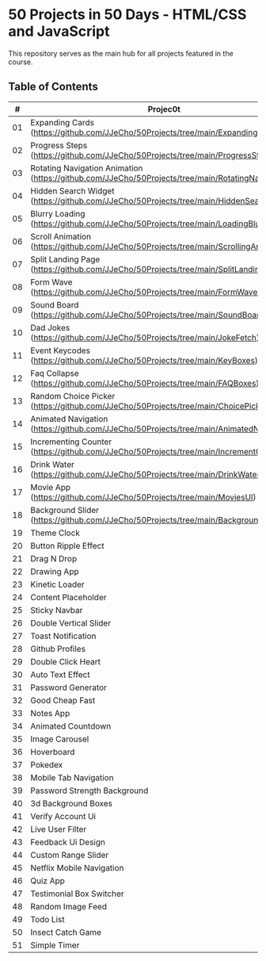 # 50 Projects in 50 Days - HTML/CSS and JavaScript

This repository serves as the main hub for all projects featured in the course.

## Table of Contents

|  #  | Projec0t | Live Demo |
| :-: | --------------------------------------------------------------------------------------------------------- | --------------------------------------------------------------------------------- |
| 01  | Expanding Cards (https://github.com/JJeCho/50Projects/tree/main/ExpandingCards) | Live Demo (https://jjecho.github.io/50Projects/ExpandingCards/) |
| 02  | Progress Steps (https://github.com/JJeCho/50Projects/tree/main/ProgressSteps) | Live Demo (https://jjecho.github.io/50Projects/ProgressSteps/) |
| 03  | Rotating Navigation Animation (https://github.com/JJeCho/50Projects/tree/main/RotatingNavigation)| Live Demo (https://jjecho.github.io/50Projects/RotatingNavigation/) |
| 04  | Hidden Search Widget (https://github.com/JJeCho/50Projects/tree/main/HiddenSearch) | Live Demo (https://jjecho.github.io/50Projects/HiddenSearch/) |
| 05  | Blurry Loading (https://github.com/JJeCho/50Projects/tree/main/LoadingBlur) | Live Demo (https://jjecho.github.io/50Projects/LoadingBlur/) |
| 06  | Scroll Animation (https://github.com/JJeCho/50Projects/tree/main/ScrollingAnimation) | Live Demo (https://jjecho.github.io/50Projects/ScrollingAnimation/) |
| 07  | Split Landing Page (https://github.com/JJeCho/50Projects/tree/main/SplitLandingPage) | Live Demo (https://jjecho.github.io/50Projects/SplitLandingPage/) |
| 08  | Form Wave (https://github.com/JJeCho/50Projects/tree/main/FormWaveAnimation) | Live Demo (https://jjecho.github.io/50Projects/FormWaveAnimation/) |
| 09  | Sound Board (https://github.com/JJeCho/50Projects/tree/main/SoundBoard) | Live Demo (https://jjecho.github.io/50Projects/SoundBoard/) |
| 10  | Dad Jokes (https://github.com/JJeCho/50Projects/tree/main/JokeFetch) | Live Demo (https://jjecho.github.io/50Projects/JokeFetch/) |
| 11  | Event Keycodes (https://github.com/JJeCho/50Projects/tree/main/KeyBoxes) | Live Demo (https://jjecho.github.io/50Projects/KeyBoxes/) |
| 12  | Faq Collapse (https://github.com/JJeCho/50Projects/tree/main/FAQBoxes) | Live Demo (https://jjecho.github.io/50Projects/FAQBoxes/) 
| 13  | Random Choice Picker (https://github.com/JJeCho/50Projects/tree/main/ChoicePicker) | Live Demo (https://jjecho.github.io/50Projects/ChoicePicker/) |
| 14  | Animated Navigation (https://github.com/JJeCho/50Projects/tree/main/AnimatedNavigation) | Live Demo (https://jjecho.github.io/50Projects/AnimatedNavigation/) |
| 15  | Incrementing Counter (https://github.com/JJeCho/50Projects/tree/main/IncrementCounter) | Live Demo (https://jjecho.github.io/50Projects/IncrementCounter/) |
| 16  | Drink Water (https://github.com/JJeCho/50Projects/tree/main/DrinkWater) | Live Demo (https://jjecho.github.io/50Projects/DrinkWater/) |
| 17  | Movie App (https://github.com/JJeCho/50Projects/tree/main/MoviesUI)| Live Demo (https://jjecho.github.io/50Projects/MoviesUI/) |
| 18  | Background Slider (https://github.com/JJeCho/50Projects/tree/main/BackgroundSlider)| Live Demo (https://jjecho.github.io/50Projects/BackgroundSlider/) |
| 19  | Theme Clock | Live Demo |
| 20  | Button Ripple Effect| Live Demo |
| 21  | Drag N Drop | Live Demo |
| 22  | Drawing App | Live Demo |
| 23  | Kinetic Loader | Live Demo |
| 24  | Content Placeholder| Live Demo |
| 25  | Sticky Navbar  | Live Demo |
| 26  | Double Vertical Slider | Live Demo |
| 27  | Toast Notification| Live Demo |
| 28  | Github Profiles| Live Demo |
| 29  | Double Click Heart| Live Demo |
| 30  | Auto Text Effect  | Live Demo |
| 31  | Password Generator| Live Demo |
| 32  | Good Cheap Fast| Live Demo |
| 33  | Notes App | Live Demo |
| 34  | Animated Countdown| Live Demo |
| 35  | Image Carousel | Live Demo |
| 36  | Hoverboard| Live Demo |
| 37  | Pokedex| Live Demo |
| 38  | Mobile Tab Navigation  | Live Demo |
| 39  | Password Strength Background  | Live Demo |
| 40  | 3d Background Boxes| Live Demo |
| 41  | Verify Account Ui | Live Demo |
| 42  | Live User Filter  | Live Demo |
| 43  | Feedback Ui Design| Live Demo |
| 44  | Custom Range Slider | Live Demo |
| 45  | Netflix Mobile Navigation | Live Demo |
| 46  | Quiz App  | Live Demo |
| 47  | Testimonial Box Switcher| Live Demo |
| 48  | Random Image Feed  | Live Demo |
| 49  | Todo List | Live Demo |
| 50  | Insect Catch Game  | Live Demo |
| 51  | Simple Timer| Live Demo |
